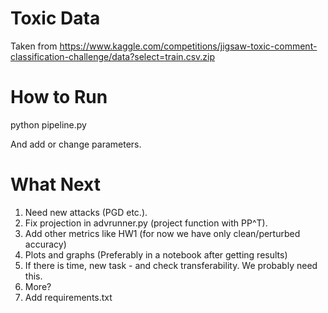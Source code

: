 # Toxic Data
Taken from https://www.kaggle.com/competitions/jigsaw-toxic-comment-classification-challenge/data?select=train.csv.zip

# How to Run
python pipeline.py 

And add or change parameters.

# What Next
1. Need new attacks (PGD etc.).
2. Fix projection in advrunner.py (project function with PP^T).
3. Add other metrics like HW1 (for now we have only clean/perturbed accuracy)
4. Plots and graphs (Preferably in a notebook after getting results)
5. If there is time, new task - and check transferability. We probably need this.
6. More?
7. Add requirements.txt